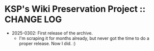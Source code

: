 # KSP's Wiki Preservation Project :: CHANGE LOG

* 2025-0302: First release of the archive.
	+ I'm scraping it for months already, but never got the time to do a proper release. Now I did. :)
